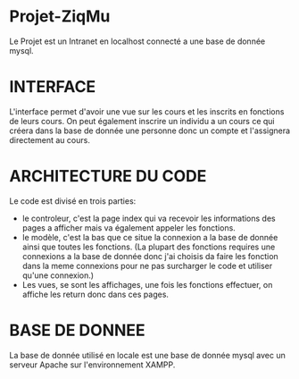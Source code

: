 # Projet-ZiqMu
 
Le Projet est un Intranet en localhost connecté a une base de donnée mysql.

# INTERFACE 

L'interface permet d'avoir une vue sur les cours et les inscrits en fonctions de leurs cours.
On peut également inscrire un individu a un cours ce qui créera dans la base de donnée une personne donc un compte et l'assignera directement au cours.

# ARCHITECTURE DU CODE 

Le code est divisé en trois parties: 
- le controleur, c'est la page index qui va recevoir les informations des pages a afficher mais va également appeler les fonctions.
- le modèle, c'est la bas que ce situe la connexion a la base de donnée ainsi que toutes les fonctions. (La plupart des fonctions requires une connexions a la base de donnée donc j'ai choisis da faire les fonction dans la meme connexions pour ne pas surcharger le code et utiliser qu'une connexion.)
- Les vues, se sont les affichages, une fois les fonctions effectuer, on affiche les return donc dans ces pages. 

# BASE DE DONNEE 

La base de donnée utilisé en locale est une base de donnée mysql avec un serveur Apache sur l'environnement XAMPP.
